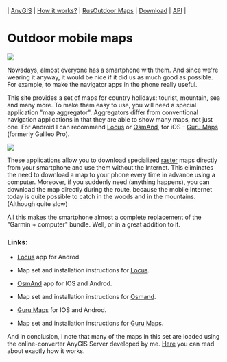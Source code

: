 | [AnyGIS][01] | [How it works?][02] | [RusOutdoor Maps][03] | [Download][04] | [API][05] |


[01]: http://www.anygis.ru/index_en
[02]: http://www.anygis.ru/Web/Html/Description_en
[03]: http://www.anygis.ru/Web/Html/RusOutdoor_en
[04]: http://www.anygis.ru/Web/Html/DownloadPage_en
[05]: http://www.anygis.ru/Web/Html/Api_en
[07]: http://www.anygis.ru/Web/Html/Vektor_and_raster_en



# Outdoor mobile maps

![](http://www.anygis.ru/Web/Img/smartphone.png)

Nowadays, almost everyone has a smartphone with them. And since we're wearing it anyway, it would be nice if it did us as much good as possible. For example, to make the navigator apps in the phone really useful.

This site provides a set of maps for country holidays: tourist, mountain, sea and many more. To make them easy to use, you will need a special application "map aggregator". Aggregators differ from conventional navigation applications in that they are able to show many maps, not just one. For Android I can recommend [Locus][1] or [OsmAnd][6], for iOS - [Guru Maps][2] (formerly Galileo Pro).

![](http://www.anygis.ru/Web/Img/locus_maplist.png)

These applications allow you to download specialized [raster][07] maps directly from your smartphone and use them without the Internet. This eliminates the need to download a map to your phone every time in advance using a computer. Moreover, if you suddenly need (anything happens), you can download the map directly during the route, because the mobile Internet today is quite possible to catch in the woods and in the mountains. (Although quite slow)

All this makes the smartphone almost a complete replacement of the "Garmin + computer" bundle. Well, or in a great addition to it.

### Links: 

* [Locus][1] app for Androd.

* Map set and installation instructions for [Locus][10].

* [OsmAnd][6] app for IOS and Androd.

* Map set and installation instructions for [Osmand][11].

* [Guru Maps][2] for IOS and Androd.

* Map set and installation instructions for [Guru Maps][12].


And in conclusion, I note that many of the maps in this set are loaded using the online-сonverter AnyGIS Server developed by me. [Here][02] you can read about exactly how it works.




[1]: https://www.locusmap.eu/
[2]: https://gurumaps.app/
[3]: http://www.sasgis.org/
[4]: https://nakarte.me
[5]: https://melda.ru/2017/07/%D0%BD%D0%B0%D0%B2%D0%B8%D0%B3%D0%B0%D1%86%D0%B8%D1%8F-%D0%B2-%D0%BF%D0%BE%D1%85%D0%BE%D0%B4%D0%B5-%D1%82%D0%B5%D0%BB%D0%B5%D1%84%D0%BE%D0%BD-vs-garmin/
[6]: http://osmand.net/
[10]: http://www.anygis.ru/Web/Html/Locus_ru
[11]: http://www.anygis.ru/Web/Html/Osmand_ru
[12]: http://www.anygis.ru/Web/Html/Galileo_ru

